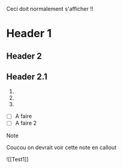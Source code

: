 Ceci doit normalement s'afficher !!
# Header 1
## Header 2

## Header 2.1
1.
2.
3.
 - [ ] A faire
 - [ ] A faire 2

> [!note]
> Coucou on devrait voir cette note en callout

![[Test1]]
